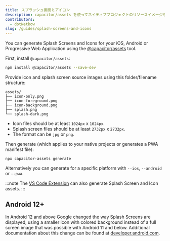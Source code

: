 ```yaml
---
title: スプラッシュ画面とアイコン
description: capacitor/assets を使ってネイティブプロジェクトのリソースイメージを生成する
contributors:
  - dotNetkow
slug: /guides/splash-screens-and-icons
---
```


You can generate Splash Screens and Icons for your iOS, Android or Progressive Web Application using the [@capacitor/assets](https://github.com/ionic-team/capacitor-assets) tool.

First, install `@capacitor/assets`:

```bash
npm install @capacitor/assets --save-dev
```

Provide icon and splash screen source images using this folder/filename structure:
```
assets/
├── icon-only.png
├── icon-foreground.png
├── icon-background.png
├── splash.png
└── splash-dark.png
```
- Icon files should be at least `1024px` x `1024px`. 
- Splash screen files should be at least `2732px` x `2732px`. 
- The format can be `jpg` or `png`.

Then generate (which applies to your native projects or generates a PWA manifest file):
```shell
npx capacitor-assets generate
```

Alternatively you can generate for a specific platform with `--ios`, `--android` or `--pwa`.

:::note
The [VS Code Extension](../vs-code-ext/0-getting-started.mdx) can also generate Splash Screen and Icon assets.
:::

## Android 12+
In Android 12 and above Google changed the way Splash Screens are displayed, using a smaller icon with colored background instead of a full screen image that was possible with Android 11 and below. Additional documentation about this change can be found at [developer.android.com](https://developer.android.com/develop/ui/views/launch/splash-screen).
